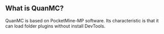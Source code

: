 ## What is QuanMC?

QuanMC is based on PocketMine-MP software. Its characteristic is that it can load folder plugins without install DevTools.
